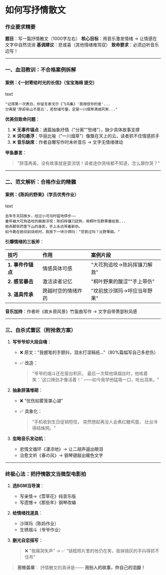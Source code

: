 # 如何写抒情散文

### **作业要求精要**

**题目**：写一篇抒情散文（1000字左右）
**核心目标**：用音乐激发情绪 → 让情感在文字中自然流淌
**基调建议**：悲或喜（其他情绪难驾驭）
**致命要求**：必须边听音乐边写！

------

### **一、血泪教训：不合格案例拆解**

#### **案例**：《一封寄给时光的长信》（宝宝海绵 提交）

text

```
"记得第一次表白，你留言泰戈尔《飞鸟集》'我相信你的爱'...  
分离是'除却巫山不是云'，若愁绪可量，定是一川烟草满城风絮..."  
```

**优美但致命问题**：

1. ❌ **无事件锚点**：通篇抽象抒情（"分离""愁绪"），缺少具体故事支撑
2. ❌ **词句悬浮**：华丽比喻（"一川烟草"）像飘在天上的云，读者抓不住情感抓手
3. ❌ **音乐缺席**：作者自曝写作时未听音乐 → 文字无情绪律动

**甲鱼暴言**：

> "辞藻再美，没有故事就是耍流氓！读者连你哭啥都不知道，怎么跟你哭？"

------

### **二、范文解析：合格作业的精髓**

#### **案例**：《陈妈的野果》（学员优秀作业）

text

```
去年冬天回故乡，经过小河沟时猛地停步——  
童年被大花狗追咬的画面浮现：陈妈挥镰刀赶狗，用桐叶包野果塞给我...  
她赤脚背药筐下山的身影，手上永远带着新伤。  
如今跪在她坟前烧纸时，我放下一块沙琪玛："您尝过吗？比野果甜。"  
```

**引爆情绪的三板斧**：

| 技巧              | 作用               | 案例片段                    |
| :---------------- | :----------------- | :-------------------------- |
| **1. 事件作锚点** | 情感具体可感       | "大花狗追咬→陈妈挥镰刀解救" |
| **2. 感官暴击**   | 激活读者记忆       | "桐叶野果的酸涩""手上带伤"  |
| **3. 道具传承**   | 跨越时空的情绪炸药 | "坟前放沙琪玛→呼应当年野果" |

**音乐加持**：作者听《故乡原风景》竹笛曲写作 → 文字自带萧瑟秋风感

------

### **三、自杀式雷区（附抢救方案）**

1. **写爷爷却大段自嗨**：

   - ❌ 原文："我握笔的手颤抖，泪水打湿稿纸..."（80%篇幅写自己多悲伤）

   - ✅ 改造：

     > "爷爷的烟斗还在窗台积灰，
     > 最后一次帮他填烟丝时，他咳着笑：'这口辣劲才像活着！'
     > ——如今我学他猛吸一口，呛出泪来。"

2. **抽象辞藻堆砌**：

   - ❌ "忧伤如雾笼罩心湖"

   - ✅ 具象化：

     > "手机收到生日促销短信，
     > 突然想起再没人会煮红糖鸡蛋，
     > 灶台冷得结蛛网。"

3. **忽略音乐发动机**：

   - 悲情文循环《凄凉地》→ 让二胡声逼出眼泪
   - 治愈文听《春の风》→ 钢琴键敲出暖色文字

------

### **终极心法：把抒情散文当微型电影拍**

1. **选BGM当导演**：

   - 写亲情→《萱草花》纯音乐版
   - 写遗憾→《那些年》钢琴改编

2. **给情绪找道具**：

   - 沙琪玛（陈妈作业）
   - 生锈烟斗（爷爷作业）

3. **删光自恋描写**：

   > ❌ "我痛哭失声" → ✅ "镜框照片里的他仍在笑，我抹镜灰的手抖得抓不住布"

> **邪修盖章**：
> 抒情散文的真谛是——
> **用别人的故事，炸自己的泪腺！**